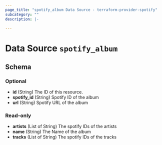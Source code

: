```yaml
---
page_title: "spotify_album Data Source - terraform-provider-spotify"
subcategory: ""
description: |-
  
---
```


# Data Source `spotify_album`





## Schema

### Optional

- **id** (String) The ID of this resource.
- **spotify_id** (String) Spotify ID of the album
- **url** (String) Spotify URL of the album

### Read-only

- **artists** (List of String) The spotify IDs of the artists
- **name** (String) The Name of the album
- **tracks** (List of String) The spotify IDs of the tracks



